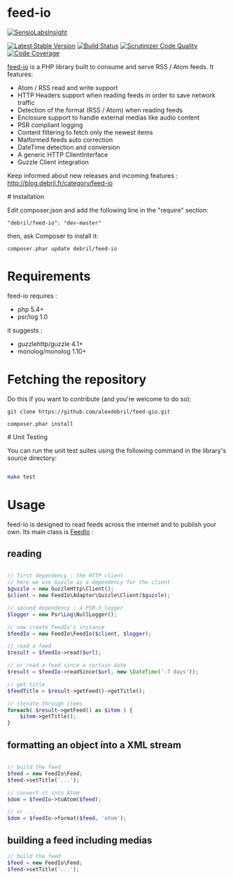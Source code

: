 # feed-io

[![SensioLabsInsight](https://insight.sensiolabs.com/projects/9cabcb4b-695e-43fa-8b83-a1f9ecefea88/big.png)](https://insight.sensiolabs.com/projects/9cabcb4b-695e-43fa-8b83-a1f9ecefea88)

[![Latest Stable Version](https://poser.pugx.org/debril/feed-io/v/stable.png)](https://packagist.org/packages/debril/feed-io)
[![Build Status](https://secure.travis-ci.org/alexdebril/feed-io.png?branch=master)](http://travis-ci.org/alexdebril/feed-io)
[![Scrutinizer Code Quality](https://scrutinizer-ci.com/g/alexdebril/feed-io/badges/quality-score.png?b=master)](https://scrutinizer-ci.com/g/alexdebril/feed-io/?branch=master)
[![Code Coverage](https://scrutinizer-ci.com/g/alexdebril/feed-io/badges/coverage.png?b=master)](https://scrutinizer-ci.com/g/alexdebril/feed-io/?branch=master)


[feed-io](https://github.com/alexdebril/feed-io) is a PHP library built to consume and serve RSS / Atom feeds. It features:

- Atom / RSS read and write support
- HTTP Headers support when reading feeds in order to save network traffic
- Detection of the format (RSS / Atom) when reading feeds
- Enclosure support to handle external medias like audio content
- PSR compliant logging
- Content filtering to fetch only the newest items
- Malformed feeds auto correction
- DateTime detection and conversion
- A generic HTTP ClientInterface
- Guzzle Client integration

Keep informed about new releases and incoming features : http://blog.debril.fr/category/feed-io

# Installation

Edit composer.json and add the following line in the "require" section:

    "debril/feed-io": "dev-master"

then, ask Composer to install it:

    composer.phar update debril/feed-io
    
# Requirements

feed-io requires : 

- php 5.4+
- psr/log 1.0

it suggests : 
- guzzlehttp/guzzle 4.1+
- monolog/monolog 1.10+

# Fetching the repository

Do this if you want to contribute (and you're welcome to do so):

    git clone https://github.com/alexdebril/feed-gio.git

    composer.phar install

# Unit Testing

You can run the unit test suites using the following command in the library's source directory:

```sh

make test

```

Usage
=====

feed-io is designed to read feeds across the internet and to publish your own. Its main class is [FeedIo](https://github.com/alexdebril/feed-io/blob/master/src/FeedIo/FeedIo.php) :

## reading

```php

// first dependency : the HTTP client
// here we use Guzzle as a dependency for the client
$guzzle = new GuzzleHttp\Client();
$client = new FeedIo\Adapter\Guzzle\Client($guzzle);

// second dependency : a PSR-3 logger
$logger = new Psr\Log\NullLogger();

// now create FeedIo's instance
$feedIo = new FeedIo\FeedIo($client, $logger);

// read a feed
$result = $feedIo->read($url);

// or read a feed since a certain date
$result = $feedIo->readSince($url, new \DateTime('-7 days'));

// get title
$feedTitle = $result->getFeed()->getTitle();

// iterate through items
foreach( $result->getFeed() as $item ) {
    $item->getTitle();
}

```

## formatting an object into a XML stream

```php

// build the feed
$feed = new FeedIo\Feed;
$feed->setTitle('...');

// convert it into Atom
$dom = $feedIo->toAtom($feed);

// or ...
$dom = $feedIo->format($feed, 'atom');

```

## building a feed including medias

```php
// build the feed
$feed = new FeedIo\Feed;
$feed->setTitle('...');


```


